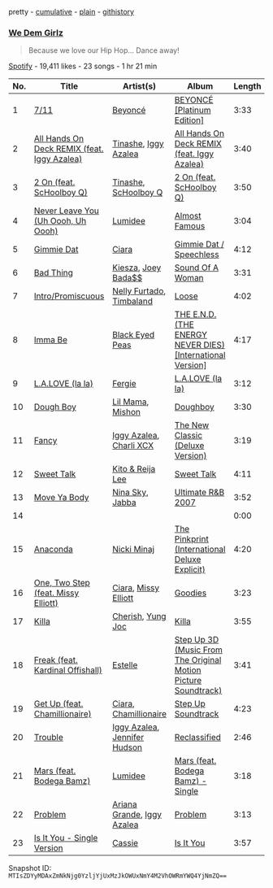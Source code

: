 pretty - [cumulative](/playlists/cumulative/3g2dsbLbtpOz0Gpo4W50QK.md) - [plain](/playlists/plain/3g2dsbLbtpOz0Gpo4W50QK) - [githistory](https://github.githistory.xyz/mackorone/spotify-playlist-archive/blob/main/playlists/plain/3g2dsbLbtpOz0Gpo4W50QK)

### [We Dem Girlz](https://open.spotify.com/playlist/3g2dsbLbtpOz0Gpo4W50QK)

> Because we love our Hip Hop..\. Dance away!

[Spotify](https://open.spotify.com/user/spotify) - 19,411 likes - 23 songs - 1 hr 21 min

| No. | Title | Artist(s) | Album | Length |
|---|---|---|---|---|
| 1 | [7/11](https://open.spotify.com/track/02M6vucOvmRfMxTXDUwRXu) | [Beyoncé](https://open.spotify.com/artist/6vWDO969PvNqNYHIOW5v0m) | [BEYONCÉ \[Platinum Edition\]](https://open.spotify.com/album/2UJwKSBUz6rtW4QLK74kQu) | 3:33 |
| 2 | [All Hands On Deck REMIX \(feat\. Iggy Azalea\)](https://open.spotify.com/track/5rX9fqEGsHnQeEEsc1Cc3J) | [Tinashe](https://open.spotify.com/artist/0NIIxcxNHmOoyBx03SfTCD), [Iggy Azalea](https://open.spotify.com/artist/5yG7ZAZafVaAlMTeBybKAL) | [All Hands On Deck REMIX \(feat\. Iggy Azalea\)](https://open.spotify.com/album/4lP8vfD5YomYnhEvavof6R) | 3:40 |
| 3 | [2 On \(feat\. ScHoolboy Q\)](https://open.spotify.com/track/7jT2PnjzkziqfxhiMgGs5r) | [Tinashe](https://open.spotify.com/artist/0NIIxcxNHmOoyBx03SfTCD), [ScHoolboy Q](https://open.spotify.com/artist/5IcR3N7QB1j6KBL8eImZ8m) | [2 On \(feat\. ScHoolboy Q\)](https://open.spotify.com/album/1EmaWIpdBQ1QBUf96EltGQ) | 3:50 |
| 4 | [Never Leave You \(Uh Oooh, Uh Oooh\)](https://open.spotify.com/track/4c9VuqkKaey9u0IihbUKTt) | [Lumidee](https://open.spotify.com/artist/1IO0GVa1xjkFMXsg66FiE9) | [Almost Famous](https://open.spotify.com/album/4mi6q0pYsGSHAgckJVwwo9) | 3:04 |
| 5 | [Gimmie Dat](https://open.spotify.com/track/5qBVUG9VZMhsFsq0iwvQYq) | [Ciara](https://open.spotify.com/artist/2NdeV5rLm47xAvogXrYhJX) | [Gimmie Dat / Speechless](https://open.spotify.com/album/7wy9rae16Mce8aVwVs95T9) | 4:12 |
| 6 | [Bad Thing](https://open.spotify.com/track/5Jwo4RW7ngtmmd0qqSOqaA) | [Kiesza](https://open.spotify.com/artist/4zxvC7CRGvggq9EWXOpwAo), [Joey Bada$$](https://open.spotify.com/artist/2P5sC9cVZDToPxyomzF1UH) | [Sound Of A Woman](https://open.spotify.com/album/2esSZWmdzMPyQsszbsX0rr) | 3:31 |
| 7 | [Intro/Promiscuous](https://open.spotify.com/track/3xRgqly48kUKRdZMm5QN4H) | [Nelly Furtado](https://open.spotify.com/artist/2jw70GZXlAI8QzWeY2bgRc), [Timbaland](https://open.spotify.com/artist/5Y5TRrQiqgUO4S36tzjIRZ) | [Loose](https://open.spotify.com/album/66sszCebgxwIEXIMgAT50x) | 4:02 |
| 8 | [Imma Be](https://open.spotify.com/track/6jMw916p6AcxnVQ9n4kbsy) | [Black Eyed Peas](https://open.spotify.com/artist/1yxSLGMDHlW21z4YXirZDS) | [THE E.N.D\. \(THE ENERGY NEVER DIES\) \[International Version\]](https://open.spotify.com/album/5lNzygOpCmzRx4N301icBB) | 4:17 |
| 9 | [L.A.LOVE \(la la\)](https://open.spotify.com/track/4RZMYKoQiDH27kh6UoIrI2) | [Fergie](https://open.spotify.com/artist/3r17AfJCCUqC9Lf0OAc73G) | [L.A.LOVE \(la la\)](https://open.spotify.com/album/2sr4zoEQAje77BoGFwrCRT) | 3:12 |
| 10 | [Dough Boy](https://open.spotify.com/track/2CumtfMx7Kp0b9SF0OA0Kp) | [Lil Mama](https://open.spotify.com/artist/5qK5bOC6wLtuLhG5KvU17c), [Mishon](https://open.spotify.com/artist/2tKtLcxl6T2VdJdguRrXCq) | [Doughboy](https://open.spotify.com/album/6BOYQ3EVeSRiPJkWvR7ukL) | 3:30 |
| 11 | [Fancy](https://open.spotify.com/track/3W3KtDwAIg3mAruSpnfG3Q) | [Iggy Azalea](https://open.spotify.com/artist/5yG7ZAZafVaAlMTeBybKAL), [Charli XCX](https://open.spotify.com/artist/25uiPmTg16RbhZWAqwLBy5) | [The New Classic \(Deluxe Version\)](https://open.spotify.com/album/3WUe1HRgE7qoUQ3oejofGf) | 3:19 |
| 12 | [Sweet Talk](https://open.spotify.com/track/0Ih8H8YyIhGlrQwayIrNhl) | [Kito & Reija Lee](https://open.spotify.com/artist/71xyNRriYGwY6F3da8OHLp) | [Sweet Talk](https://open.spotify.com/album/2US7fTCxEnOUK7tddAft8y) | 4:11 |
| 13 | [Move Ya Body](https://open.spotify.com/track/3BnTYFrWGVwYFe1E8SXqY6) | [Nina Sky](https://open.spotify.com/artist/6eBYLQONaYZhZNAVK061t6), [Jabba](https://open.spotify.com/artist/6TL5LD7Gqmo99xssJEbQpA) | [Ultimate R&B 2007](https://open.spotify.com/album/1yMKNSoh1gaa1iqgadp4sF) | 3:52 |
| 14 | [](https://open.spotify.com/track/7DRill2AgyTf9LV7uWAK5E) | [](https://open.spotify.com/artist/0LyfQWJT6nXafLPZqxe9Of) | [](https://open.spotify.com/album/717UG2du6utFe7CdmpuUe3) | 0:00 |
| 15 | [Anaconda](https://open.spotify.com/track/5eqiMMbaeUZ32Q7sS00H35) | [Nicki Minaj](https://open.spotify.com/artist/0hCNtLu0JehylgoiP8L4Gh) | [The Pinkprint \(International Deluxe Explicit\)](https://open.spotify.com/album/40XGTQ7FN6Y3dZXJhKBe96) | 4:20 |
| 16 | [One, Two Step \(feat\. Missy Elliott\)](https://open.spotify.com/track/7uKcScNXuO3MWw6LowBjW1) | [Ciara](https://open.spotify.com/artist/2NdeV5rLm47xAvogXrYhJX), [Missy Elliott](https://open.spotify.com/artist/2wIVse2owClT7go1WT98tk) | [Goodies](https://open.spotify.com/album/71gUhKYZIWmmjqAHlY4Br3) | 3:23 |
| 17 | [Killa](https://open.spotify.com/track/2tvuOy8dLTdDoawHdzS3q6) | [Cherish](https://open.spotify.com/artist/1c70yCa8sRgIiQxl3HOEFo), [Yung Joc](https://open.spotify.com/artist/23LbwefIODbyGdRbAz3urj) | [Killa](https://open.spotify.com/album/42RBhhAheoprv8yDdrUBk2) | 3:55 |
| 18 | [Freak \(feat\. Kardinal Offishall\)](https://open.spotify.com/track/04RfKvMBKEmBfqcdPeRzt3) | [Estelle](https://open.spotify.com/artist/5T0MSzX9RC5NA6gAI6irSn) | [Step Up 3D \(Music From The Original Motion Picture Soundtrack\)](https://open.spotify.com/album/0wlpUqiaBLV8Loqomf2ANh) | 3:41 |
| 19 | [Get Up \(feat\. Chamillionaire\)](https://open.spotify.com/track/4PrquuUN34hswtM71OMvxS) | [Ciara](https://open.spotify.com/artist/2NdeV5rLm47xAvogXrYhJX), [Chamillionaire](https://open.spotify.com/artist/6vdMPayKk8YJxxeNP5oMCb) | [Step Up Soundtrack](https://open.spotify.com/album/2rAf1FJKQ3f9TAQncbnYxG) | 4:23 |
| 20 | [Trouble](https://open.spotify.com/track/6iAQHemp1D2VSSPk74Dor3) | [Iggy Azalea](https://open.spotify.com/artist/5yG7ZAZafVaAlMTeBybKAL), [Jennifer Hudson](https://open.spotify.com/artist/35GL8Cu2GKTcHzKGi75xl5) | [Reclassified](https://open.spotify.com/album/4z4Pgh0fNUQkmGP4K1XxDb) | 2:46 |
| 21 | [Mars \(feat\. Bodega Bamz\)](https://open.spotify.com/track/3xYT6y6wIsb7VPcNnBdyD8) | [Lumidee](https://open.spotify.com/artist/1IO0GVa1xjkFMXsg66FiE9) | [Mars \(feat\. Bodega Bamz\) \- Single](https://open.spotify.com/album/2JR3SnC6ZuJv51i1d21W0D) | 3:18 |
| 22 | [Problem](https://open.spotify.com/track/3cySlItpiPiIAzU3NyHCJf) | [Ariana Grande](https://open.spotify.com/artist/66CXWjxzNUsdJxJ2JdwvnR), [Iggy Azalea](https://open.spotify.com/artist/5yG7ZAZafVaAlMTeBybKAL) | [Problem](https://open.spotify.com/album/5A6pzfa725ZA3rhDllmX58) | 3:13 |
| 23 | [Is It You \- Single Version](https://open.spotify.com/track/7lkQTp7j815mtUuSO9LFzI) | [Cassie](https://open.spotify.com/artist/27FGXRNruFoOdf1vP8dqcH) | [Is It You](https://open.spotify.com/album/78sgGCILUt2pnqGkt8LIhk) | 3:57 |

Snapshot ID: `MTIsZDYyMDAxZmNkNjg0YzljYjUxMzJkOWUxNmY4M2VhOWRmYWQ4YjNmZQ==`
